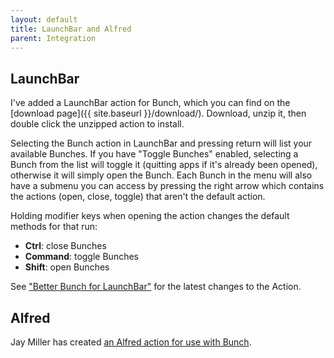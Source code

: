 ```yaml
---
layout: default
title: LaunchBar and Alfred
parent: Integration
---
```

## LaunchBar

I've added a LaunchBar action for Bunch, which you can find on the [download page]({{ site.baseurl }}/download/). Download, unzip it, then double click the unzipped action to install. 

Selecting the Bunch action in LaunchBar and pressing return will list your available Bunches. If you have "Toggle Bunches" enabled, selecting a Bunch from the list will toggle it (quitting apps if it's already been opened), otherwise it will simply open the Bunch. Each Bunch in the menu will also have a submenu you can access by pressing the right arrow which contains the actions (open, close, toggle) that aren't the default action.

Holding modifier keys when opening the action changes the default methods for that run:

* __Ctrl__: close Bunches
* __Command__: toggle Bunches
* __Shift__: open Bunches

See ["Better Bunch for LaunchBar"](https://brettterpstra.com/2019/06/10/better-bunch-for-launchbar/) for the latest changes to the Action.

## Alfred

Jay Miller has created [an Alfred action for use with Bunch](https://github.com/kjaymiller/Bunch_Alfred).
